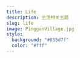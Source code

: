 ```yaml
---
title: Life
description: 生活相关主题
slug: life
image: PingganVillage.jpg
style:
  background: "#035d7f"
  color: "#fff"
---
```


